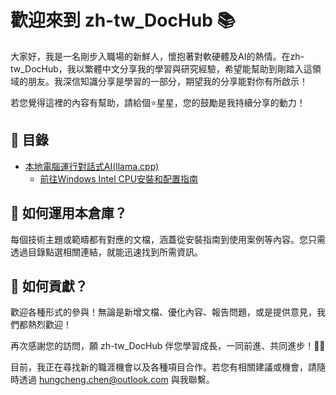 # 歡迎來到 zh-tw_DocHub 📚

大家好，我是一名剛步入職場的新鮮人，懷抱著對軟硬體及AI的熱情。在zh-tw_DocHub，我以繁體中文分享我的學習與研究經驗，希望能幫助到剛踏入這領域的朋友。我深信知識分享是學習的一部分，期望我的分享能對你有所啟示！

若您覺得這裡的內容有幫助，請給個⭐️星星，您的鼓勵是我持續分享的動力！

## 🚩 目錄
- [本地電腦運行對話式AI(llama.cpp)](./llama-cpp/README.md)
  - [前往Windows Intel CPU安裝和配置指南](./llama-cpp/Windows-Installation/Guide.md)

## 🎉 如何運用本倉庫？

每個技術主題或範疇都有對應的文檔，涵蓋從安裝指南到使用案例等內容。您只需透過目錄點選相關連結，就能迅速找到所需資訊。

## 🌱 如何貢獻？

歡迎各種形式的參與！無論是新增文檔、優化內容、報告問題，或是提供意見，我們都熱烈歡迎！

再次感謝您的訪問，願 zh-tw_DocHub 伴您學習成長，一同前進、共同進步！🎉🙌

目前，我正在尋找新的職涯機會以及各種項目合作。若您有相關建議或機會，請隨時透過 hungcheng.chen@outlook.com 與我聯繫。
